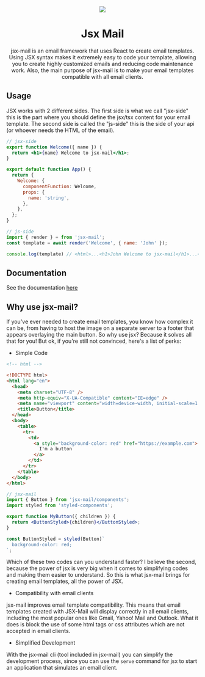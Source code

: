 <div style="text-align: center;">
  <img src="https://a.imagem.app/AWlvQP.png" style="max-width: 100px;" />
  <h1>
  Jsx Mail
  </h1>
</div>

<p style="text-align: center;">
jsx-mail is an email framework that uses React to create email templates. Using JSX syntax makes it extremely easy to code your template, allowing you to create highly customized emails and reducing code maintenance work. Also, the main purpose of jsx-mail is to make your email templates compatible with all email clients.
</p>

## Usage

JSX works with 2 different sides. The first side is what we call "jsx-side" this is the part where you should define the jsx/tsx content for your email template. The second side is called the "js-side" this is the side of your api (or whoever needs the HTML of the email).

```jsx
// jsx-side
export function Welcome({ name }) {
  return <h1>{name} Welcome to jsx-mail</h1>;
}

export default function App() {
  return {
    Welcome: {
      componentFunction: Welcome,
      props: {
        name: 'string',
      },
    },
  };
}
```

```js
// js-side
import { render } = from 'jsx-mail';
const template = await render('Welcome', { name: 'John' });

console.log(template) // <html>...<h1>John Welcome to jsx-mail</h1>...</html>
```

## Documentation

See the documentation [here](https://jsx-mail.org)

## Why use jsx-mail?

If you've ever needed to create email templates, you know how complex it can be, from having to host the image on a separate server to a footer that appears overlaying the main button. So why use jsx? Because it solves all that for you! But ok, if you're still not convinced, here's a list of perks:

- Simple Code

```html
<!-- html -->

<!DOCTYPE html>
<html lang="en">
  <head>
    <meta charset="UTF-8" />
    <meta http-equiv="X-UA-Compatible" content="IE=edge" />
    <meta name="viewport" content="width=device-width, initial-scale=1.0" />
    <title>Button</title>
  </head>
  <body>
    <table>
      <tr>
        <td>
          <a style="background-color: red" href="https://example.com">
            I'm a button
          </a>
        </td>
      </tr>
    </table>
  </body>
</html>
```

```jsx
// jsx-mail
import { Button } from 'jsx-mail/components';
import styled from 'styled-components';

export function MyButton({ children }) {
  return <ButtonStyled>{children}</ButtonStyled>;
}

const ButtonStyled = styled(Button)`
  background-color: red;
`;
```

Which of these two codes can you understand faster? I believe the second, because the power of jsx is very big when it comes to simplifying codes and making them easier to understand. So this is what jsx-mail brings for creating email templates, all the power of JSX.

- Compatibility with email clients

jsx-mail improves email template compatibility. This means that email templates created with JSX-Mail will display correctly in all email clients, including the most popular ones like Gmail, Yahoo! Mail and Outlook. What it does is block the use of some html tags or css attributes which are not accepted in email clients.

- Simplified Development

With the jsx-mail cli (tool included in jsx-mail) you can simplify the development process, since you can use the `serve` command for jsx to start an application that simulates an email client.
